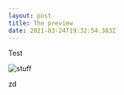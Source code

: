 ```yaml
---
layout: post
title: The preview
date: 2021-03-24T19:32:54.383Z
---
```

Test 



![](https://specials-images.forbesimg.com/imageserve/5f687cb7b3919a1d26cc92ad/0x800.jpg?cropX1=0&cropX2=5248&cropY1=0&cropY2=5327 "stuff")

zd